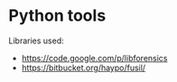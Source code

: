 Python tools
=======

Libraries used:

 * https://code.google.com/p/libforensics
 * https://bitbucket.org/haypo/fusil/